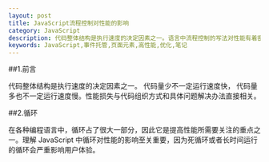```yaml
---
layout: post
title: JavaScript流程控制对性能的影响
category: JavaScript
description: 代码整体结构是执行速度的决定因素之一。语言中流程控制的写法对性能有着密切关联。
keywords: JavaScript,事件托管,页面元素,高性能,优化,笔记
---
```


##1.前言

代码整体结构是执行速度的决定因素之一。 代码量少不一定运行速度快， 代码量多也不一定运行速度慢。性能损失与代码组织方式和具体问题解决办法直接相关。

##2.循环

在各种编程语言中，循环占了很大一部分，因此它是提高性能所需要关注的重点之一。理解 JavaScript 中循环对性能的影响至关重要，因为死循环或者长时间运行的循环会严重影响用户体验。